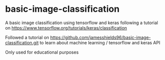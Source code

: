 # basic-image-classification
A basic image classification using tensorflow and keras following a tutorial on https://www.tensorflow.org/tutorials/keras/classification

Followed a tutorial on https://github.com/jamesshields96/basic-image-classification.git to learn about machine learning / tensorflow and keras API

Only used for educational purposes